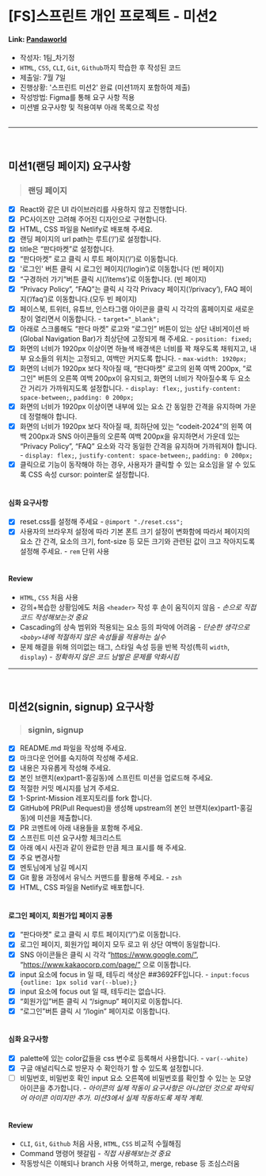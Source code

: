 # [FS]스프린트 개인 프로젝트 - 미션2

#### Link: [Pandaworld](https://sprint01-chagijeong.netlify.app/)

* 작성자: 1팀_차기정
* `HTML`, `CSS`, `CLI`, `Git`, `Github`까지 학습한 후 작성된 코드
* 제출일: 7월 7일
* 진행상황: '스프린트 미션2' 완료 (미션1까지 포함하여 제출)
* 작성방법: Figma를 통해 요구 사항 적용
* 미션별 요구사항 및 적용여부 아래 목록으로 작성<br><br>

---
<br>

## 미션1(랜딩 페이지) 요구사항

> ### 랜딩 페이지

- [x] React와 같은 UI 라이브러리를 사용하지 않고 진행합니다.
- [x] PC사이즈만 고려해 주어진 디자인으로 구현합니다.
- [x] HTML, CSS 파일을 Netlify로 배포해 주세요.
- [x] 랜딩 페이지의 url path는 루트(‘/’)로 설정합니다.
- [x] title은 “판다마켓”로 설정합니다.
- [x] “판다마켓” 로고 클릭 시 루트 페이지(‘/’)로 이동합니다.
- [x] '로그인' 버튼 클릭 시 로그인 페이지(‘/login’)로 이동합니다 (빈 페이지)
- [x] “구경하러 가기”버튼 클릭 시(’/items’)로 이동합니다. (빈 페이지)
- [x] “Privacy Policy”, “FAQ”는 클릭 시 각각 Privacy 페이지(‘/privacy’), FAQ 페이지(‘/faq’)로 이동합니다.(모두 빈 페이지)
- [x] 페이스북, 트위터, 유튜브, 인스타그램 아이콘을 클릭 시 각각의 홈페이지로 새로운 창이 열리면서 이동합니다. - `target="_blank";`
- [x] 아래로 스크롤해도 “판다 마켓” 로고와 “로그인” 버튼이 있는 상단 내비게이션 바(Global Navigation Bar)가 최상단에 고정되게 해 주세요. - `position: fixed;`
- [x] 화면의 너비가 1920px 이상이면 하늘색 배경색은 너비를 꽉 채우도록 채워지고, 내부 요소들의 위치는 고정되고, 여백만 커지도록 합니다. - `max-width: 1920px;`
- [x] 화면의 너비가 1920px 보다 작아질 때, “판다마켓” 로고의 왼쪽 여백 200px, “로그인" 버튼의 오른쪽 여백 200px이 유지되고, 화면의 너비가 작아질수록 두 요소 간 거리가 가까워지도록 설정합니다. - `display: flex;`, `justify-content: space-between;`, `padding: 0 200px;`
- [x] 화면의 너비가 1920px 이상이면 내부에 있는 요소 간 동일한 간격을 유지하며 가운데 정렬해야 합니다.
- [x] 화면의 너비가 1920px 보다 작아질 때, 최하단에 있는 “codeit-2024”의 왼쪽 여백 200px과 SNS 아이콘들의 오른쪽 여백 200px을 유지하면서 가운데 있는 “Privacy Policy”, “FAQ” 요소와 각각 동일한 간격을 유지하며 가까워져야 합니다. - `display: flex;`, `justify-content: space-between;`, `padding: 0 200px;`
- [x] 클릭으로 기능이 동작해야 하는 경우, 사용자가 클릭할 수 있는 요소임을 알 수 있도록 CSS 속성 cursor: pointer로 설정합니다.<br><br>

#### 심화 요구사항
- [x] reset.css를 설정해 주세요 - `@import "./reset.css";`
- [x] 사용자의 브라우저 설정에 따라 기본 폰트 크기 설정이 변화함에 따라서 페이지의 요소 간 간격, 요소의 크기, font-size 등 모든 크기와 관련된 값이 크고 작아지도록 설정해 주세요. - `rem` 단위 사용<br><br>

#### Review
* `HTML`, `CSS` 처음 사용
* 강의+복습한 상황임에도 처음 `<header>` 작성 후 손이 움직이지 않음 - *손으로 직접 코드 작성해보는것 중요*
* Cascading의 상속 범위와 적용되는 요소 등의 파악에 어려움 - *단순한 생각으로 `<boby>`내에 적절하지 않은 속성들을 적용하는 실수*
* 문제 해결을 위해 의미없는 태그, 스타일 속성 등을 반복 작성(특히 `width`, `display`) - *정확하지 않은 코드 남발은 문제를 악화시킴*<br>

---
<br>

## 미션2(signin, signup) 요구사항

> ### signin, signup

- [x] README.md 파일을 작성해 주세요.
- [x] 마크다운 언어를 숙지하여 작성해 주세요.
- [x] 내용은 자유롭게 작성해 주세요.
- [x] 본인 브랜치(ex)part1-홍길동)에 스프린트 미션을 업로드해 주세요.
- [x] 적절한 커밋 메시지를 남겨 주세요.
- [x] 1-Sprint-Mission 레포지토리를 fork 합니다.
- [x] GitHub에 PR(Pull Request)을 생성해 upstream의 본인 브랜치(ex)part1-홍길동)에 미션을 제출합니다.
- [x] PR 코멘트에 아래 내용들을 포함해 주세요.
- [x] 스프린트 미션 요구사항 체크리스트
- [x] 아래 예시 사진과 같이 완료한 만큼 체크 표시를 해 주세요.
- [x] 주요 변경사항
- [x] 멘토님에게 남길 메시지
- [x] Git 활용 과정에서 유닉스 커맨드를 활용해 주세요. - `zsh`
- [x] HTML, CSS 파일을 Netlify로 배포합니다.<br><br>

#### 로그인 페이지, 회원가입 페이지 공통
- [x] “판다마켓" 로고 클릭 시 루트 페이지(“/”)로 이동합니다.
- [x] 로그인 페이지, 회원가입 페이지 모두 로고 위 상단 여백이 동일합니다.
- [x] SNS 아이콘들은 클릭 시 각각 “https://www.google.com/”, “https://www.kakaocorp.com/page/” 으로 이동합니다.
- [x] input 요소에 focus in 일 때, 테두리 색상은 ##3692FF입니다. - `input:focus {outline: 1px solid var(--blue);}`
- [x] input 요소에 focus out 일 때, 테두리는 없습니다.
- [x] “회원가입”버튼 클릭 시 “/signup” 페이지로 이동합니다.
- [x] “로그인”버튼 클릭 시 “/login” 페이지로 이동합니다.<br><br>

#### 심화 요구사항
- [x] palette에 있는 color값들을 css 변수로 등록해서 사용합니다. - `var(--white)`
- [x] 구글 애널리틱스로 방문자 수 확인하기 할 수 있도록 설정합니다.
- [ ] 비밀번호, 비밀번호 확인 input 요소 오른쪽에 비밀번호를 확인할 수 있는 눈 모양 아이콘을 추가합니다. - *아이콘의 실제 작동이 요구사항은 아니었던 것으로 파악되어 아이콘 이미지만 추가. 미션3에서 실제 작동하도록 제작 계획.*<br><br>

#### Review
* `CLI`, `Git`, `Github` 처음 사용, `HTML`, `CSS` 비교적 수월해짐
* Command 명령어 헷갈림 - *직접 사용해보는것 중요*
* 작동방식은 이해되나 branch 사용 어색하고, merge, rebase 등 조심스러움<br>